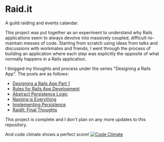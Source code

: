 Raid.it
=======

A guild raiding and events calandar.

This project was put together as an experiment to understand why Rails applications seem to always devolve into massively coupled, difficult-to-maintain messes of code. Starting from scratch using ideas from talks and discussions with workmates and friends, I went through the process of building an application where each step was explicitly the opposite of what normally happens in a Rails application.

I blogged my thoughts and process under the series "Designing a Rails App". The posts are as follows:

* [Designing a Rails App Part 1](http://jasonroelofs.com/2012/05/29/designing-a-rails-app-part-1/)
* [Rules for Rails App Development](http://jasonroelofs.com/2012/06/05/rules-for-rails-app-development/)
* [Abstract Persistence Logic](http://jasonroelofs.com/2012/07/13/abstract_persistence_logic/)
* [Naming is Everything](http://jasonroelofs.com/2012/10/01/naming-is-everything/)
* [Implementing Persistence](http://jasonroelofs.com/2013/01/28/implementing-persistence/)
* [RaidIt: Final Thoughts](http://jasonroelofs.com/2013/02/11/raidit-final-thoughts/)

This project is complete and I don't plan on any more updates to this repository.

And code climate shows a perfect score! [![Code Climate](https://codeclimate.com/github/jasonroelofs/raidit.png)](https://codeclimate.com/github/jasonroelofs/raidit)
